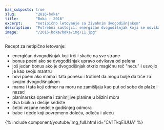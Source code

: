 ```yaml
---
has_subposts: true
slug:         "2016-boka"
title:        "Boka - 2016"
excerpt:      "netipično letovanje sa živahnim dvogodišnjakom"
description:  "Potrebni sastojci: energičan dvogodišnjak koji se odvikava od pelena i koji je otkrio reč 'neću', trotinet, dva bicikla i dečije sedište, planinarska oprema..."
image:        "/2016-boka/boka/img/11.jpg"
---
```


Recept za netipično letovanje:

- energičan dvogodišnjak koji trči i skače na sve strane
- bonus poeni ako se dvogodišnjak upravo odvikava od pelena
- još jedan bonus ako je dvogodišnjak otkrio magičnu reč "neću" i usvojio je kao svoju mantru
- novi poeni ako mama i tata ponesu i trotinet da mogu bolje da trče za svojim dvogodišnjakom
- mama i tata koji odmor na moru ne zamišljaju kao put od sobe do plaže i nazad
- planinarska oprema i zanimljive planine u blizini mora
- dva bicikla i dečije sedište
- četiri vezane nedelje godišnjeg odmora
- babe i dede koji povremeno doleću, odleću i uleću

{% include component/youtube/img_full.html id="CV1TkqEIUUA" %}
